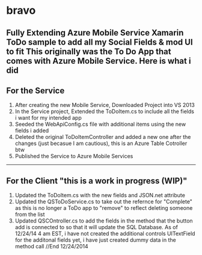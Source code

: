 bravo
=====

Fully Extending Azure Mobile Service Xamarin ToDo sample to add all my Social Fields &amp; mod UI to fit
This originally was the To Do App that comes with Azure Mobile Service. Here is what i did
---
For the Service
----
1. After creating the new Mobile Service, Downloaded Project into VS 2013
2. In the Service project, Extended the ToDoItem.cs to include all the fields i want for my intended app
3. Seeded the WebApiConfig.cs file with additional items using the new fields i added
4. Deleted the original ToDoItemController and added a new one after the changes (just becasue I am cautious), this is an Azure Table Cotroller btw
5. Published the Service to Azure Mobile Services
---- 
For the Client "this is a work in progress (WIP)"
---
1. Updated the ToDoItem.cs with the new fields and JSON.net attribute
2. Updated the QSToDoService.cs to take out the refernce for "Complete" as this is no longer a ToDo app to "remove" to reflect deleting someone from the list
3. Updated QSCOntroller.cs to add the fields in the method that the button add is connected to so that it will update the SQL Database. As of 12/24/14 4 am EST, i have not created the additional controls UITextField for the additonal fields yet, i have just created dummy data in the method call
//End 12/24/2014